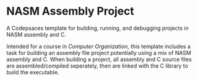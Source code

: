 # NASM Assembly Project

A Codepsaces template for building, running, and debugging projects in
NASM assembly and C.

Intended for a course in *Computer Organization*, this template includes a
task for building an assembly file project potentially using a mix of NASM
assembly and C. When building a project, all assembly and C source files are
assembled/compiled seperately, then are linked with the C library to build
the executable.
